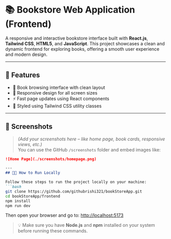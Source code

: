 # 📚 Bookstore Web Application (Frontend)

A responsive and interactive bookstore interface built with **React.js**, **Tailwind CSS**, **HTML5**, and **JavaScript**. This project showcases a clean and dynamic frontend for exploring books, offering a smooth user experience and modern design.

---

## 🚀 Features

- 📘 Book browsing interface with clean layout
- 📱 Responsive design for all screen sizes
- ⚡ Fast page updates using React components
- 🎨 Styled using Tailwind CSS utility classes

---

## 📸 Screenshots

> *(Add your screenshots here – like home page, book cards, responsive views, etc.)*  
> You can use the GitHub `/screenshots` folder and embed images like:

```markdown
![Home Page](./screenshots/homepage.png)

---
## 🧑‍💻 How to Run Locally

Follow these steps to run the project locally on your machine:
```bash
git clone https://github.com/githubrishi321/bookStoreApp.git
cd bookStoreApp/frontend
npm install
npm run dev
```
Then open your browser and go to: [http://localhost:5173](http://localhost:5173)
> 💡 Make sure you have **Node.js** and **npm** installed on your system before running these commands.


